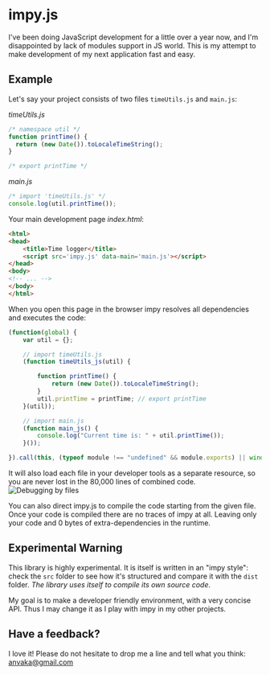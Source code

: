 impy.js
=======

I've been doing JavaScript development for a little over a year now, and I'm disappointed by lack of modules support in JS world. This is my attempt to make development of my next application fast and easy.

Example
-------

Let's say your project consists of two files ```timeUtils.js``` and ```main.js```:

*timeUtils.js*
```javascript
/* namespace util */
function printTime() {
  return (new Date()).toLocaleTimeString();
}

/* export printTime */
```

*main.js*
```javascript
/* import 'timeUtils.js' */
console.log(util.printTime());
```

Your main development page *index.html*:
```html
<html>
<head>
    <title>Time logger</title>
    <script src='impy.js' data-main='main.js'></script>
</head>
<body>
<!-- ... -->
</body>
</html>
```

When you open this page in the browser impy resolves all dependencies and executes the code:
```javascript
(function(global) {
    var util = {};

    // import timeUtils.js
    (function timeUtils_js(util) {

        function printTime() {
            return (new Date()).toLocaleTimeString();
        }
        util.printTime = printTime; // export printTime
    }(util));

    // import main.js
    (function main_js() {
        console.log("Current time is: " + util.printTime());
    }());

}).call(this, (typeof module !== "undefined" && module.exports) || window);
```

It will also load each file in your developer tools as a separate resource, so you are never lost in the 80,000 lines of combined code.
![Debugging by files](https://raw.github.com/anvaka/impy.js/master/docs/assets/impy_files.png)

You can also direct impy.js to compile the code starting from the given file. Once your code is compiled there are no traces of impy at all. Leaving only your code and 0 bytes of extra-dependencies in the runtime.

Experimental Warning
--------------------
This library is highly experimental. It is itself is written in an "impy style": check the ```src``` folder to see how it's structured and compare it with the ```dist``` folder. *The library uses itself to compile its own source code*.

My goal is to make a developer friendly environment, with a very concise API. Thus I may change it as I play with impy in my other projects.

Have a feedback? 
----------------
I love it! Please do not hesitate to drop me a line and tell what you think: anvaka@gmail.com
